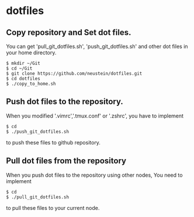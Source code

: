 # dotfiles
## Copy repository and Set dot files.
You can get 'pull_git_dotfiles.sh', 'push_git_dotfiles.sh' and other dot files in your home directory.
```
$ mkdir ~/Git
$ cd ~/Git
$ git clone https://github.com/neustein/dotfiles.git
$ cd dotfiles
$ ./copy_to_home.sh
```

## Push dot files to the repository.
When you modified '.vimrc','.tmux.conf' or '.zshrc', you have to implement
```
$ cd
$ ./push_git_dotfiles.sh
```
to push these files to github repository.

## Pull dot files from the repository
When you push dot files to the repository using other nodes, You need to implement
```
$ cd
$ ./pull_git_dotfiles.sh
```
to pull these files to your current node.
